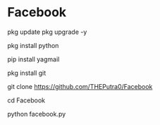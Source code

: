 # Facebook
pkg update pkg upgrade -y

pkg install python

pip install yagmail

pkg install git

git clone https://github.com/THEPutra0/Facebook

cd Facebook

python facebook.py
